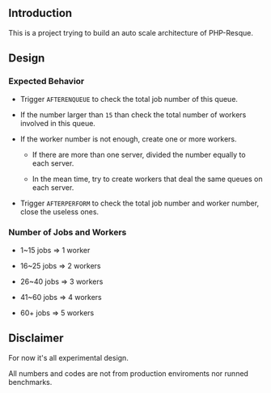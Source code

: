 ## Introduction

This is a project trying to build an auto scale architecture of PHP-Resque.

## Design

### Expected Behavior

* Trigger ```AFTERENQUEUE``` to check the total job number of this queue.

* If the number larger than ```15``` than check the total number of workers involved in this queue.

* If the worker number is not enough, create one or more workers.

  * If there are more than one server, divided the number equally to each server.
  
  * In the mean time, try to create workers that deal the same queues on each server.

* Trigger ```AFTERPERFORM``` to check the total job number and worker number, close the useless ones.

### Number of Jobs and Workers

* 1~15 jobs => 1 worker

* 16~25 jobs => 2 workers

* 26~40 jobs => 3 workers

* 41~60 jobs => 4 workers

* 60+ jobs => 5 workers

## Disclaimer

For now it's all experimental design.

All numbers and codes are not from production enviroments nor runned benchmarks.
